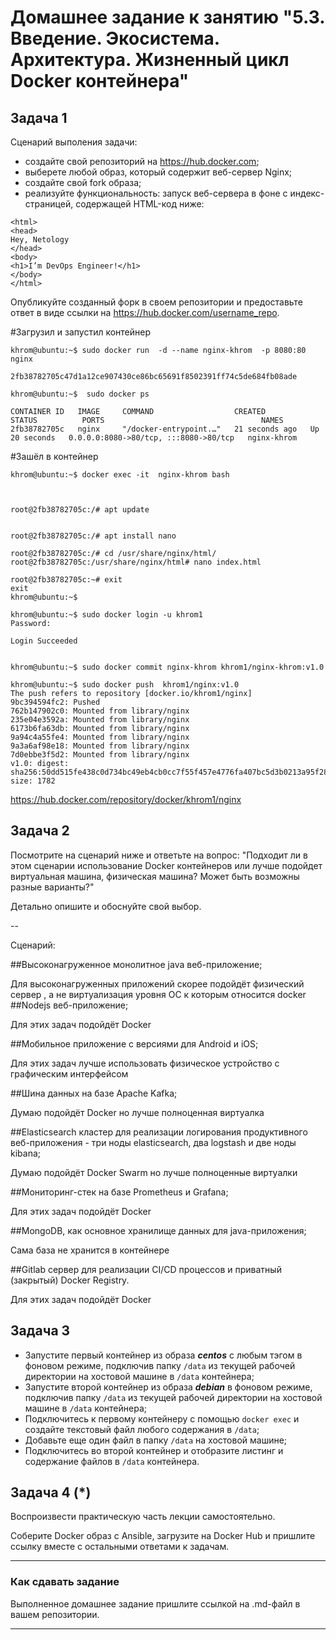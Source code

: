 
# Домашнее задание к занятию "5.3. Введение. Экосистема. Архитектура. Жизненный цикл Docker контейнера"


## Задача 1

Сценарий выполения задачи:

- создайте свой репозиторий на https://hub.docker.com;
- выберете любой образ, который содержит веб-сервер Nginx;
- создайте свой fork образа;
- реализуйте функциональность:
запуск веб-сервера в фоне с индекс-страницей, содержащей HTML-код ниже:
```
<html>
<head>
Hey, Netology
</head>
<body>
<h1>I’m DevOps Engineer!</h1>
</body>
</html>
```
Опубликуйте созданный форк в своем репозитории и предоставьте ответ в виде ссылки на https://hub.docker.com/username_repo.

#Загрузил и запустил контейнер 
```
khrom@ubuntu:~$ sudo docker run  -d --name nginx-khrom  -p 8080:80 nginx

2fb38782705c47d1a12ce907430ce86bc65691f8502391ff74c5de684fb08ade

khrom@ubuntu:~$  sudo docker ps

CONTAINER ID   IMAGE     COMMAND                  CREATED          STATUS          PORTS                                   NAMES
2fb38782705c   nginx     "/docker-entrypoint.…"   21 seconds ago   Up 20 seconds   0.0.0.0:8080->80/tcp, :::8080->80/tcp   nginx-khrom
```
#Зашёл в контейнер
```
khrom@ubuntu:~$ docker exec -it  nginx-khrom bash



root@2fb38782705c:/# apt update


root@2fb38782705c:/# apt install nano

root@2fb38782705c:/# cd /usr/share/nginx/html/
root@2fb38782705c:/usr/share/nginx/html# nano index.html

root@2fb38782705c:~# exit
exit
khrom@ubuntu:~$

khrom@ubuntu:~$ sudo docker login -u khrom1
Password:

Login Succeeded


khrom@ubuntu:~$ sudo docker commit nginx-khrom khrom1/nginx-khrom:v1.0

khrom@ubuntu:~$ sudo docker push  khrom1/nginx:v1.0
The push refers to repository [docker.io/khrom1/nginx]
9bc394594fc2: Pushed
762b147902c0: Mounted from library/nginx
235e04e3592a: Mounted from library/nginx
6173b6fa63db: Mounted from library/nginx
9a94c4a55fe4: Mounted from library/nginx
9a3a6af98e18: Mounted from library/nginx
7d0ebbe3f5d2: Mounted from library/nginx
v1.0: digest: sha256:50dd515fe438c0d734bc49eb4cb0cc7f55f457e4776fa407bc5d3b0213a95f28 size: 1782

```
https://hub.docker.com/repository/docker/khrom1/nginx


## Задача 2

Посмотрите на сценарий ниже и ответьте на вопрос:
"Подходит ли в этом сценарии использование Docker контейнеров или лучше подойдет виртуальная машина, физическая машина? Может быть возможны разные варианты?"

Детально опишите и обоснуйте свой выбор.

--

Сценарий:

##Высоконагруженное монолитное java веб-приложение;

Для высоконагруженных приложений скорее подойдёт физический сервер , а не виртуализация уровня ОС к которым относится docker
##Nodejs веб-приложение;

Для этих задач подойдёт Docker

##Мобильное приложение c версиями для Android и iOS;

Для этих задач лучше использовать физическое устройство с графическим интерфейсом

##Шина данных на базе Apache Kafka;

Думаю подойдёт Docker но лучше полноценная виртуалка 

##Elasticsearch кластер для реализации логирования продуктивного веб-приложения - три ноды elasticsearch, два logstash и две ноды kibana;

Думаю подойдёт Docker Swarm но лучше полноценные виртуалки

##Мониторинг-стек на базе Prometheus и Grafana;

Для этих задач подойдёт Docker


##MongoDB, как основное хранилище данных для java-приложения;

Сама база не хранится в контейнере 

##Gitlab сервер для реализации CI/CD процессов и приватный (закрытый) Docker Registry.

Для этих задач подойдёт Docker

## Задача 3

- Запустите первый контейнер из образа ***centos*** c любым тэгом в фоновом режиме, подключив папку ```/data``` из текущей рабочей директории на хостовой машине в ```/data``` контейнера;
- Запустите второй контейнер из образа ***debian*** в фоновом режиме, подключив папку ```/data``` из текущей рабочей директории на хостовой машине в ```/data``` контейнера;
- Подключитесь к первому контейнеру с помощью ```docker exec``` и создайте текстовый файл любого содержания в ```/data```;
- Добавьте еще один файл в папку ```/data``` на хостовой машине;
- Подключитесь во второй контейнер и отобразите листинг и содержание файлов в ```/data``` контейнера.

## Задача 4 (*)

Воспроизвести практическую часть лекции самостоятельно.

Соберите Docker образ с Ansible, загрузите на Docker Hub и пришлите ссылку вместе с остальными ответами к задачам.


---

### Как cдавать задание

Выполненное домашнее задание пришлите ссылкой на .md-файл в вашем репозитории.

---
